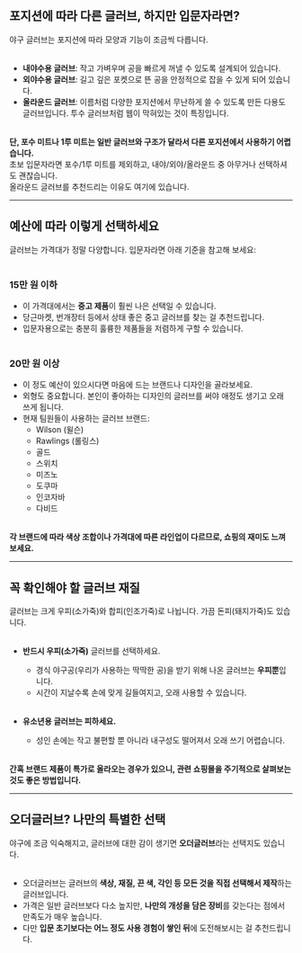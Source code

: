 <h2>포지션에 따라 다른 글러브, 하지만 입문자라면?</h2>

야구 글러브는 포지션에 따라 모양과 기능이 조금씩 다릅니다.<br><br>

- <strong>내야수용 글러브</strong>: 작고 가벼우며 공을 빠르게 꺼낼 수 있도록 설계되어 있습니다.<br>
- <strong>외야수용 글러브</strong>: 길고 깊은 포켓으로 뜬 공을 안정적으로 잡을 수 있게 되어 있습니다.<br>
- <strong>올라운드 글러브</strong>: 이름처럼 다양한 포지션에서 무난하게 쓸 수 있도록 만든 다용도 글러브입니다. 투수 글러브처럼 웹이 막혀있는 것이 특징입니다.<br><br>

<strong>단, 포수 미트나 1루 미트는 일반 글러브와 구조가 달라서 다른 포지션에서 사용하기 어렵습니다.</strong><br>
초보 입문자라면 포수/1루 미트를 제외하고, 내야/외야/올라운드 중 아무거나 선택하셔도 괜찮습니다.<br>
올라운드 글러브를 추천드리는 이유도 여기에 있습니다.<br>

---

<h2>예산에 따라 이렇게 선택하세요</h2>

글러브는 가격대가 정말 다양합니다. 입문자라면 아래 기준을 참고해 보세요:<br><br>

<h3><strong>15만 원 이하</strong></h3>

- 이 가격대에서는 <strong>중고 제품</strong>이 훨씬 나은 선택일 수 있습니다.<br>
- 당근마켓, 번개장터 등에서 상태 좋은 중고 글러브를 찾는 걸 추천드립니다.<br>
- 입문자용으로는 충분히 훌륭한 제품들을 저렴하게 구할 수 있습니다.<br><br>

<h3><strong>20만 원 이상</strong></h3>

- 이 정도 예산이 있으시다면 마음에 드는 브랜드나 디자인을 골라보세요.<br>
- 외형도 중요합니다. 본인이 좋아하는 디자인의 글러브를 써야 애정도 생기고 오래 쓰게 됩니다.<br>
- 현재 팀원들이 사용하는 글러브 브랜드:<br>
  - Wilson (윌슨)<br>
  - Rawlings (롤링스)<br>
  - 골드<br>
  - 스위치<br>
  - 미즈노<br>
  - 도쿠마<br>
  - 인코자바<br>
  - 다비드<br><br>

<strong>각 브랜드에 따라 색상 조합이나 가격대에 따른 라인업이 다르므로, 쇼핑의 재미도 느껴보세요.</strong><br>

---

<h2>꼭 확인해야 할 글러브 재질</h2>

글러브는 크게 우피(소가죽)와 합피(인조가죽)로 나뉩니다. 가끔 돈피(돼지가죽)도 있습니다.<br><br>

- <strong>반드시 우피(소가죽)</strong> 글러브를 선택하세요.<br>
  - 경식 야구공(우리가 사용하는 딱딱한 공)을 받기 위해 나온 글러브는 <strong>우피뿐</strong>입니다.<br>
  - 시간이 지날수록 손에 맞게 길들여지고, 오래 사용할 수 있습니다.<br><br>

- <strong>유소년용 글러브는 피하세요.</strong><br>
  - 성인 손에는 작고 불편할 뿐 아니라 내구성도 떨어져서 오래 쓰기 어렵습니다.<br><br>

<strong>간혹 브랜드 제품이 특가로 올라오는 경우가 있으니, 관련 쇼핑몰을 주기적으로 살펴보는 것도 좋은 방법입니다.</strong><br>

---

<h2>오더글러브? 나만의 특별한 선택</h2>

야구에 조금 익숙해지고, 글러브에 대한 감이 생기면 <strong>오더글러브</strong>라는 선택지도 있습니다.<br><br>

- 오더글러브는 글러브의 <strong>색상, 재질, 끈 색, 각인 등 모든 것을 직접 선택해서 제작</strong>하는 글러브입니다.<br>
- 가격은 일반 글러브보다 다소 높지만, <strong>나만의 개성을 담은 장비</strong>를 갖는다는 점에서 만족도가 매우 높습니다.<br>
- 다만 <strong>입문 초기보다는 어느 정도 사용 경험이 쌓인 뒤</strong>에 도전해보시는 걸 추천드립니다.<br>
